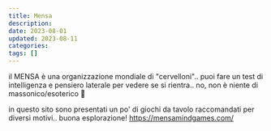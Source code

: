 ```yaml
---
title: Mensa
description: 
date: 2023-08-01
updated: 2023-08-11
categories: 
tags: []
---
```

il MENSA è una organizzazione mondiale di "cervelloni".. puoi fare un test di intelligenza e pensiero laterale per vedere se si rientra.. no, non è niente di massonico/esoterico 🙂

in questo sito sono presentati un po' di giochi da tavolo raccomandati per diversi motivi.. buona esplorazione!
<https://mensamindgames.com/>
